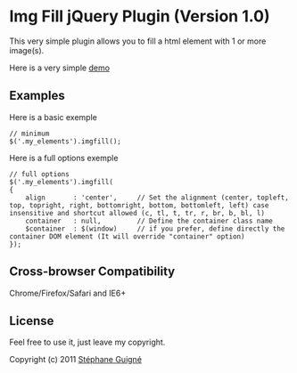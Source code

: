 # Img Fill jQuery Plugin (Version 1.0)

This very simple plugin allows you to fill a html element with 1 or more image(s).

Here is a very simple [demo](http://lab.stephaneguigne.com/js/jquery-imgfill/)

## Examples

Here is a basic exemple

    // minimum
    $('.my_elements').imgfill();

Here is a full options exemple

    // full options
    $('.my_elements').imgfill(
    {   
        align       : 'center',     // Set the alignment (center, topleft, top, topright, right, bottomright, bottom, bottomleft, left) case insensitive and shortcut allowed (c, tl, t, tr, r, br, b, bl, l)
        container   : null,         // Define the container class name
        $container  : $(window)     // if you prefer, define directly the container DOM element (It will override "container" option)
    });


## Cross-browser Compatibility

Chrome/Firefox/Safari and IE6+


## License

Feel free to use it, just leave my copyright.

Copyright (c) 2011 [Stéphane Guigné](http://stephaneguigne.com)